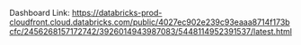 Dashboard Link: 
https://databricks-prod-cloudfront.cloud.databricks.com/public/4027ec902e239c93eaaa8714f173bcfc/2456268157172742/3926014943987083/5448114952391537/latest.html
